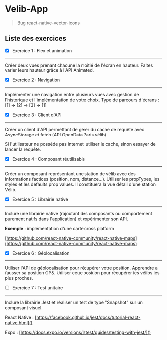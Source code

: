 # Velib-App

>  Bug react-native-vector-icons

## Liste des exercices

- [x] Exercice 1 : Flex et animation
------------------------------
Créer deux vues prenant chacune la moitié de l'écran en hauteur.
Faites varier leurs hauteur grâce à l'API Animated.

- [x] Exercice 2 : Navigation
------------------------------
Implémenter une navigation entre plusieurs vues avec gestion de l'historique et l'implémentation de votre choix.
Type de parcours d'écrans : [1] -> [2] -> [3] -> [1]

- [x] Exercice 3 : Client d'API
------------------------------
Créer un client d'API permettant de gérer du cache de requête avec AsyncStorage et fetch (API OpenData Paris vélib).

Si l'utilisateur ne possède pas internet, utiliser le cache, sinon essayer de lancer la requête.

- [x] Exercice 4 : Composant réutilisable
------------------------------
Créer un composant représentant une station de vélib avec des informations factices (position, nom, distance...). Utiliser les propTypes, les styles et les defaults prop values.
Il constituera la vue détail d'une station Vélib.

- [x] Exercice 5 : Librairie native
------------------------------

Inclure une librairie native (rajoutant des composants ou comportement purement natifs dans l'application) et expérimenter son API.

**Exemple** : implémentation d'une carte cross platform

[https://github.com/react-native-community/react-native-maps](https://github.com/react-native-community/react-native-maps)

- [x] Exercice 6 : Géolocalisation
----------------------------
Utiliser l'API de géolocalisation pour récupérer votre position.
Apprendre a fausser sa position GPS.
Utiliser cette position pour récupérer les vélibs les plus proches.

- [ ] Exercice 7 : Test unitaire
----------------------------
Inclure la librairie Jest et réaliser un test de type "Snapshot" sur un composant visuel.

React Native : [https://facebook.github.io/jest/docs/tutorial-react-native.html]()

Expo : [https://docs.expo.io/versions/latest/guides/testing-with-jest/]()

